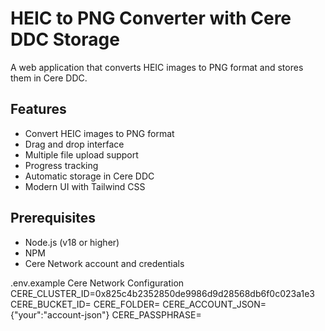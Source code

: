 # HEIC to PNG Converter with Cere DDC Storage

A web application that converts HEIC images to PNG format and stores them in Cere DDC.

## Features

- Convert HEIC images to PNG format
- Drag and drop interface
- Multiple file upload support
- Progress tracking
- Automatic storage in Cere DDC
- Modern UI with Tailwind CSS

## Prerequisites

- Node.js (v18 or higher)
- NPM
- Cere Network account and credentials

.env.example
Cere Network Configuration
CERE_CLUSTER_ID=0x825c4b2352850de9986d9d28568db6f0c023a1e3
CERE_BUCKET_ID=
CERE_FOLDER=
CERE_ACCOUNT_JSON={"your":"account-json"}
CERE_PASSPHRASE=

